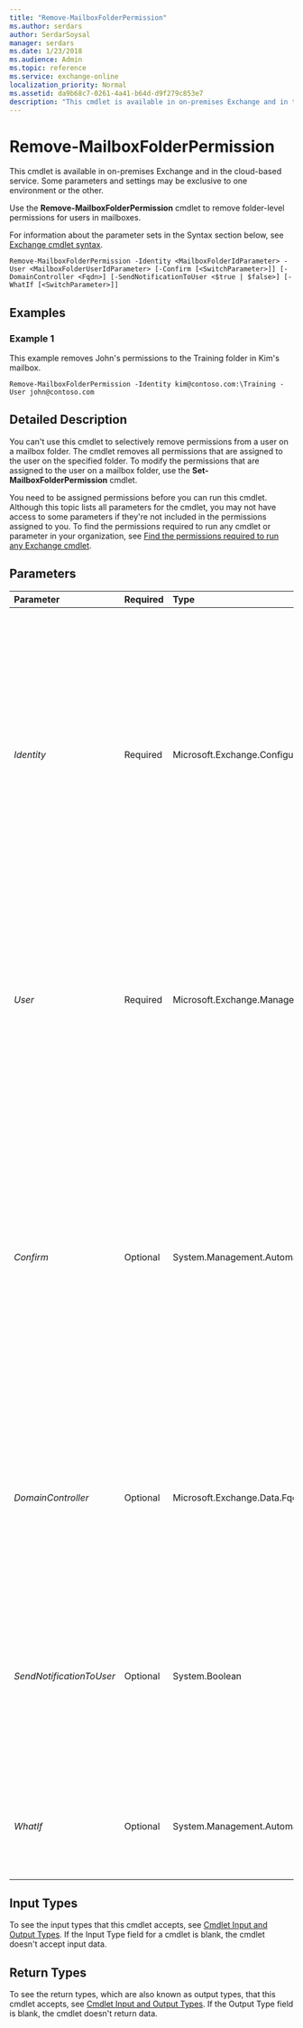 ```yaml
---
title: "Remove-MailboxFolderPermission"
ms.author: serdars
author: SerdarSoysal
manager: serdars
ms.date: 1/23/2018
ms.audience: Admin
ms.topic: reference
ms.service: exchange-online
localization_priority: Normal
ms.assetid: da9b68c7-0261-4a41-b64d-d9f279c853e7
description: "This cmdlet is available in on-premises Exchange and in the cloud-based service. Some parameters and settings may be exclusive to one environment or the other."
---
```


# Remove-MailboxFolderPermission

This cmdlet is available in on-premises Exchange and in the cloud-based service. Some parameters and settings may be exclusive to one environment or the other. 
  
Use the **Remove-MailboxFolderPermission** cmdlet to remove folder-level permissions for users in mailboxes.
  
For information about the parameter sets in the Syntax section below, see [Exchange cmdlet syntax](https://technet.microsoft.com/library/bb123552.aspx). 
  
```
Remove-MailboxFolderPermission -Identity <MailboxFolderIdParameter> -User <MailboxFolderUserIdParameter> [-Confirm [<SwitchParameter>]] [-DomainController <Fqdn>] [-SendNotificationToUser <$true | $false>] [-WhatIf [<SwitchParameter>]]

```

## Examples
<a name="Examples"> </a>

### Example 1

This example removes John's permissions to the Training folder in Kim's mailbox.
  
```
Remove-MailboxFolderPermission -Identity kim@contoso.com:\Training -User john@contoso.com
```

## Detailed Description
<a name="DetailedDescription"> </a>

You can't use this cmdlet to selectively remove permissions from a user on a mailbox folder. The cmdlet removes all permissions that are assigned to the user on the specified folder. To modify the permissions that are assigned to the user on a mailbox folder, use the **Set-MailboxFolderPermission** cmdlet.
  
You need to be assigned permissions before you can run this cmdlet. Although this topic lists all parameters for the cmdlet, you may not have access to some parameters if they're not included in the permissions assigned to you. To find the permissions required to run any cmdlet or parameter in your organization, see [Find the permissions required to run any Exchange cmdlet](https://technet.microsoft.com/library/mt432940.aspx).
  
## Parameters
<a name="DetailedDescription"> </a>

|**Parameter**|**Required**|**Type**|**Description**|
|:-----|:-----|:-----|:-----|
| _Identity_ <br/> |Required  <br/> |Microsoft.Exchange.Configuration.Tasks.MailboxFolderIdParameter  <br/> | The _Identity_ parameter specifies the target mailbox and folder. The syntax is `<Mailbox>:\<Folder>`. For the value of  `<Mailbox>`, you can use any value that uniquely identifies the mailbox.  <br/>  For example: <br/>  Name <br/>  Display name <br/>  Alias <br/>  Distinguished name (DN) <br/>  Canonical DN <br/>  _\<domain name\>_\ _\<account name\>_ <br/>  Email address <br/>  GUID <br/> **LegacyExchangeDN** <br/> **SamAccountName** <br/>  User ID or user principal name (UPN) <br/>  Example values for the _Identity_ parameter are `john@contoso.com:\Calendar` or `John:\Marketing\Reports`.  <br/> |
| _User_ <br/> |Required  <br/> |Microsoft.Exchange.Management.StoreTasks.MailboxFolderUserIdParameter  <br/> | The _User_ parameter specifies the mailbox, mail user, or mail-enabled security group (security principal) that's granted permission to the mailbox folder. You can use any value that uniquely identifies the user or group. <br/>  For example: <br/>  Name <br/>  Display name <br/>  Alias <br/>  Distinguished name (DN) <br/>  Canonical DN <br/>  Email address <br/>  GUID <br/> |
| _Confirm_ <br/> |Optional  <br/> |System.Management.Automation.SwitchParameter  <br/> | The _Confirm_ switch specifies whether to show or hide the confirmation prompt. How this switch affects the cmdlet depends on if the cmdlet requires confirmation before proceeding. <br/>  Destructive cmdlets (for example, **Remove-\*** cmdlets) have a built-in pause that forces you to acknowledge the command before proceeding. For these cmdlets, you can skip the confirmation prompt by using this exact syntax: `-Confirm:$false`.  <br/>  Most other cmdlets (for example, **New-\*** and **Set-\*** cmdlets) don't have a built-in pause. For these cmdlets, specifying the _Confirm_ switch without a value introduces a pause that forces you acknowledge the command before proceeding. <br/> |
| _DomainController_ <br/> |Optional  <br/> |Microsoft.Exchange.Data.Fqdn  <br/> |This parameter is available only in on-premises Exchange.  <br/> The  _DomainController_ parameter specifies the domain controller that's used by this cmdlet to read data from or write data to Active Directory. You identify the domain controller by its fully qualified domain name (FQDN). For example, `dc01.contoso.com`.  <br/> |
| _SendNotificationToUser_ <br/> |Optional  <br/> |System.Boolean  <br/> | This parameter is available only in the cloud-based service. <br/>  The _SendNotificationToUser_ parameter specifies whether to send a notification to the user when you remove their calendar permissions. Valid values are: <br/>  `$true`: A notification is sent.  <br/>  `$false`: No notification is sent. This is the default value.  <br/>  This parameter only applies to calendar folders. <br/> |
| _WhatIf_ <br/> |Optional  <br/> |System.Management.Automation.SwitchParameter  <br/> |The  _WhatIf_ switch simulates the actions of the command. You can use this switch to view the changes that would occur without actually applying those changes. You don't need to specify a value with this switch. <br/> |
   
## Input Types
<a name="InputTypes"> </a>

To see the input types that this cmdlet accepts, see [Cmdlet Input and Output Types](http://go.microsoft.com/fwlink/p/?linkId=616387). If the Input Type field for a cmdlet is blank, the cmdlet doesn't accept input data. 
  
## Return Types
<a name="ReturnTypes"> </a>

To see the return types, which are also known as output types, that this cmdlet accepts, see [Cmdlet Input and Output Types](http://go.microsoft.com/fwlink/p/?linkId=616387). If the Output Type field is blank, the cmdlet doesn't return data. 
  

